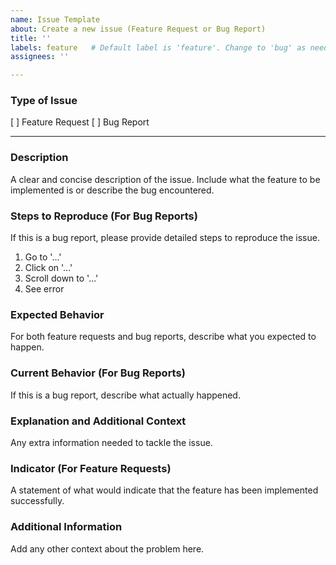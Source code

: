 ```yaml
---
name: Issue Template
about: Create a new issue (Feature Request or Bug Report)
title: ''
labels: feature   # Default label is 'feature'. Change to 'bug' as needed.
assignees: ''

---
```


### Type of Issue
[ ] Feature Request
[ ] Bug Report

---

### Description

A clear and concise description of the issue. Include what the feature to be implemented is or describe the bug encountered.

### Steps to Reproduce (For Bug Reports)

If this is a bug report, please provide detailed steps to reproduce the issue.

1. Go to '...'
2. Click on '...'
3. Scroll down to '...'
4. See error

### Expected Behavior

For both feature requests and bug reports, describe what you expected to happen.

### Current Behavior (For Bug Reports)

If this is a bug report, describe what actually happened.

### Explanation and Additional Context

Any extra information needed to tackle the issue.

### Indicator (For Feature Requests)

A statement of what would indicate that the feature has been implemented successfully.

### Additional Information

Add any other context about the problem here.

